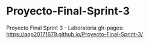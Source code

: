 # Proyecto-Final-Sprint-3
Proyecto Final Sprint 3 - Laboratoria
gh-pages:
https://aqp20171679.github.io/Proyecto-Final-Sprint-3/
